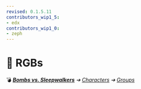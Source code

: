 ```yaml
---
revised: 0.1.5.11
contributors_wip1_5:
- edx
contributors_wip1_0:
- zeph
---
```


# 📄 RGBs

💣 ***[Bombs vs. Sleepwalkers](/README.md)** ➔ [Characters](/characters/readme.md) ➔ [Groups](/characters/groups/readme.md)*

